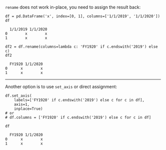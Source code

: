 `rename` does not work in-place, you need to assign the result back:

    df = pd.DataFrame('x', index=[0, 1], columns=['1/1/2019', '1/1/2020'])
    df
    
      1/1/2019 1/1/2020
    0        x        x
    1        x        x
    
<!-- -->

    df2 = df.rename(columns=lambda c: 'FY1920' if c.endswith('2019') else c)
    df2
     
      FY1920 1/1/2020
    0      x        x
    1      x        x 

----

Another option is to use `set_axis` or direct assignment:

    df.set_axis(
        labels=['FY1920' if c.endswith('2019') else c for c in df], 
        axis=1, 
        inplace=True)
    # or 
    # df.columns = ['FY1920' if c.endswith('2019') else c for c in df]
    
    df
    
      FY1920 1/1/2020
    0      x        x
    1      x        x